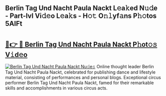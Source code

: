 ## Berlin Tag Und Nacht Paula Nackt L𝚎a𝚔ed N𝚞𝚍e - Part-lvl Vi𝚍𝚎o L𝚎a𝚔s - H𝚘𝚝 O𝚗𝚕yf𝚊ns P𝚑𝚘tos 5AIFt

# <h2><a href="http://kf8q94c.oniu.top/?m=Berlin+Tag+Und+Nacht+Paula+Nackt">🔗👉 🔴 Berlin Tag Und Nacht Paula Nackt P𝚑ot𝚘𝚜 V𝚒d𝚎o</a></h2>

[![Berlin Tag Und Nacht Paula Nackt Nu𝚍e𝚜](https://i.imgur.com/0qMVB7G.gif)](http://kf8q94c.oniu.top/?m=Berlin+Tag+Und+Nacht+Paula+Nackt)
Online thought leader Berlin Tag Und Nacht Paula Nackt, celebrated for publishing dance and lifestyle material, consisting of performances and personal blogs. Exceptional circus performer Berlin Tag Und Nacht Paula Nackt, famed for their remarkable skills and accomplishments in various circus acts.  
